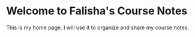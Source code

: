 # Welcome to Falisha's Course Notes

This is my home page. I will use it to organize and share my course notes.
